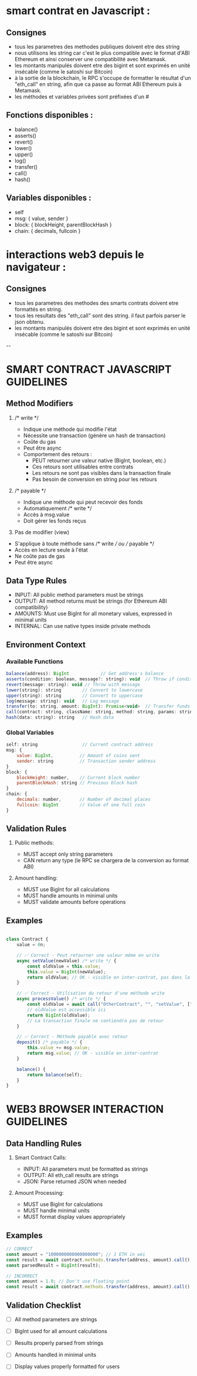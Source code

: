 

# smart contrat en Javascript :

## Consignes

- tous les parametres des methodes publiques doivent etre des string
- nous utilisons les string car c'est le plus compatible avec le format d'ABI Ethereum et ainsi conserver une compatibilité avec Metamask.
- les montants manipulés doivent etre des bigint et sont exprimés en unité insécable (comme le satoshi sur Bitcoin)
- à la sortie de la blockchain, le RPC s'occupe de formatter le résultat d'un "eth_call" en string, afin que ca passe au format ABI Ethereum puis à Metamask.
- les méthodes et variables privées sont préfixées d'un #

## Fonctions disponibles :
- balance()
- asserts()
- revert()
- lower()
- upper()
- log()
- transfer()
- call()
- hash()

## Variables disponibles :
- self
- msg: { value, sender }
- block: { blockHeight, parentBlockHash }
- chain: { decimals, fullcoin }




# interactions web3 depuis le navigateur :

## Consignes

- tous les parametres des methodes des smarts contrats doivent etre formattés en string.
- tous les resultats des "eth_call" sont des string. il faut parfois parser le json obtenu.
- les montants manipulés doivent etre des bigint et sont exprimés en unité insécable (comme le satoshi sur Bitcoin)







--




# SMART CONTRACT JAVASCRIPT GUIDELINES

## Method Modifiers
1. /* write */
   - Indique une méthode qui modifie l'état
   - Nécessite une transaction (génère un hash de transaction)
   - Coûte du gas
   - Peut être async
   - Comportement des retours :
     * PEUT retourner une valeur native (BigInt, boolean, etc.)
     * Ces retours sont utilisables entre contrats
     * Les retours ne sont pas visibles dans la transaction finale
     * Pas besoin de conversion en string pour les retours

2. /* payable */
   - Indique une méthode qui peut recevoir des fonds
   - Automatiquement /* write */
   - Accès à msg.value
   - Doit gérer les fonds reçus

3. Pas de modifier (view)
  * S'applique à toute méthode sans /* write */ ou /* payable */
  * Accès en lecture seule à l'état
  * Ne coûte pas de gas
  * Peut être async

## Data Type Rules
- INPUT: All public method parameters must be strings
- OUTPUT: All method returns must be strings (for Ethereum ABI compatibility)
- AMOUNTS: Must use BigInt for all monetary values, expressed in minimal units
- INTERNAL: Can use native types inside private methods

## Environment Context

### Available Functions
```javascript
balance(address): BigInt            // Get address's balance
asserts(condition: boolean, message?: string): void  // Throw if condition is false
revert(message: string): void // Throw with message
lower(string): string        // Convert to lowercase
upper(string): string        // Convert to uppercase
log(message: string): void   // Log message
transfer(to: string, amount: BigInt): Promise<void>  // Transfer funds
call(contract: string, className: string, method: string, params: string[]): Promise<string>  // Call other contract
hash(data: string): string   // Hash data
```

### Global Variables
```javascript
self: string                 // Current contract address
msg: {
    value: BigInt,          // Amount of coins sent
    sender: string          // Transaction sender address
}
block: {
    blockHeight: number,    // Current block number
    parentBlockHash: string // Previous block hash
}
chain: {
    decimals: number,       // Number of decimal places
    fullcoin: BigInt        // Value of one full coin
}
```

## Validation Rules
1. Public methods:
   - MUST accept only string parameters
   - CAN return any type (le RPC se chargera de la conversion au format ABI)

2. Amount handling:
   - MUST use BigInt for all calculations
   - MUST handle amounts in minimal units
   - MUST validate amounts before operations

## Examples
```javascript

class Contract {
    value = 0n;

    // ✅ Correct - Peut retourner une valeur même en write
    async setValue(newValue) /* write */ {
        const oldValue = this.value;
        this.value = BigInt(newValue);
        return oldValue; // OK - visible en inter-contrat, pas dans la tx
    }

    // ✅ Correct - Utilisation du retour d'une méthode write
    async processValue() /* write */ {
        const oldValue = await call("OtherContract", "", "setValue", ["42"]); 
        // oldValue est accessible ici
        return BigInt(oldValue);
        // La transaction finale ne contiendra pas de retour
    }

    // ✅ Correct - Méthode payable avec retour
    deposit() /* payable */ {
        this.value += msg.value;
        return msg.value; // OK - visible en inter-contrat
    }

    balance() {
        return balance(self);
    }
}

```




# WEB3 BROWSER INTERACTION GUIDELINES

## Data Handling Rules
1. Smart Contract Calls:
   - INPUT: All parameters must be formatted as strings
   - OUTPUT: All eth_call results are strings
   - JSON: Parse returned JSON when needed

2. Amount Processing:
   - MUST use BigInt for calculations
   - MUST handle minimal units
   - MUST format display values appropriately

## Examples
```javascript
// CORRECT
const amount = "1000000000000000000"; // 1 ETH in wei
const result = await contract.methods.transfer(address, amount).call();
const parsedResult = BigInt(result);

// INCORRECT
const amount = 1.0; // Don't use floating point
const result = await contract.methods.transfer(address, amount).call();
```

## Validation Checklist
- [ ] All method parameters are strings
- [ ] BigInt used for all amount calculations
- [ ] Results properly parsed from strings
- [ ] Amounts handled in minimal units
- [ ] Display values properly formatted for users



